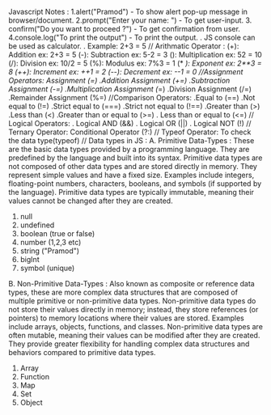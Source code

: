 Javascript Notes :
1.alert("Pramod") - To show alert pop-up message in browser/document.
2.prompt("Enter your name: ") - To get user-input.
3. confirm("Do you want to proceed ?") - To get confirmation from user.
4.console.log("To print the output") - To print the output.
. JS console can be used as calculator.
. Example: 2+3 = 5
// Arithmatic Operator :
(+): Addition ex: 2+3 = 5
(-): Subtraction ex: 5-2 = 3
(): Multiplication ex: 52 = 10
(/): Division ex: 10/2 = 5
(%): Modulus ex: 7%3 = 1
(* *): Exponent ex: 2**3 = 8
(++): Increment ex: ++1 = 2
(--): Decrement ex: --1 = 0
//Assignment Operators:
Assignment (=)
.Addition Assignment (+=)
.Subtraction Assignment (-=)
.Multiplication Assignment (*=)
.Division Assignment (/=)
.Remainder Assignment (%=)
//Comparison Operators:
.Equal to (==)
.Not equal to (!=)
.Strict equal to (===)
.Strict not equal to (!==)
.Greater than (>)
.Less than (<)
.Greater than or equal to (>=)
. Less than or equal to (<=)
// Logical Operators:
. Logical AND (&&)
. Logical OR (||)
. Logical NOT (!)
// Ternary Operator:
Conditional Operator (?:)
// Typeof Operator:
To check the data type(typeof)
// Data types in JS :
A. Primitive Data-Types : These are the basic data types provided by a programming language. They are predefined by the language and built into its syntax. Primitive data types are not composed of other data types and are stored directly in memory. They represent simple values and have a fixed size. Examples include integers, floating-point numbers, characters, booleans, and symbols (if supported by the language). Primitive data types are typically immutable, meaning their values cannot be changed after they are created.

1. null
2. undefined
3. boolean (true or false)
4. number (1,2,3 etc)
5. string ("Pramod")
6. bigInt
7. symbol (unique)

B. 
 Non-Primitive Data-Types : Also known as composite or reference data types, these are more complex data structures that are composed of multiple primitive or non-primitive data types. Non-primitive data types do not store their values directly in memory; instead, they store references (or pointers) to memory locations where their values are stored. Examples include arrays, objects, functions, and classes. Non-primitive data types are often mutable, meaning their values can be modified after they are created. They provide greater flexibility for handling complex data structures and behaviors compared to primitive data types.

1. Array
2. Function
3. Map
4. Set
5. Object